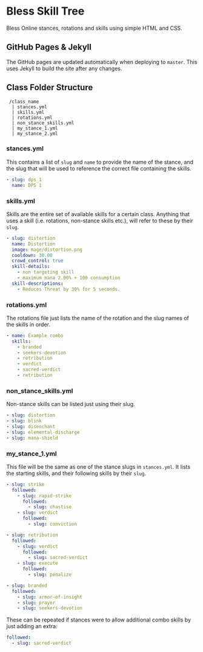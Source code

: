 # Bless Skill Tree

Bless Online stances, rotations and skills using simple HTML and CSS.

## GitHub Pages & Jekyll

The GitHub pages are updated automatically when deploying to `master`. This uses Jekyll to build the site after any changes.

## Class Folder Structure

```
 /class_name
  | stances.yml
  | skills.yml
  | rotations.yml
  | non_stance_skills.yml
  | my_stance_1.yml
  | my_stance_2.yml
```

### stances.yml

This contains a list of `slug` and `name` to provide the name of the stance, and the slug that will be used to reference the correct file containing the skills.

```yaml
- slug: dps_1
  name: DPS 1
```

### skills.yml

Skills are the entire set of available skills for a certain class. Anything that uses a skill (i.e. rotations, non-stance skills etc.), will refer to these by their `slug`.

```yaml
- slug: distortion
  name: Distortion
  image: mage/distortion.png
  cooldown: 30.00
  crowd_control: true
  skill-details:
    - non targeting skill
    - maximum mana 2.00% + 100 consumption
  skill-descriptions:
    - Reduces Threat by 30% for 5 seconds.
```

### rotations.yml

The rotations file just lists the name of the rotation and the slug names of the skills in order.

```yaml
- name: Example combo
  skills:
    - branded
    - seekers-devotion
    - retribution
    - verdict
    - sacred-verdict
    - retribution
```

### non_stance_skills.yml

Non-stance skills can be listed just using their slug.

```yaml
- slug: distortion
- slug: blink
- slug: disenchant
- slug: elemental-discharge
- slug: mana-shield
```

### my_stance_1.yml

This file will be the same as one of the stance slugs in `stances.yml`. It lists the starting skills, and their following skills by their `slug`.

```yaml
- slug: strike
  followed:
    - slug: rapid-strike
      followed:
        - slug: chastise
    - slug: verdict
      followed:
        - slug: conviction

- slug: retribution
  followed:
    - slug: verdict
      followed:
        - slug: sacred-verdict
    - slug: execute
      followed:
        - slug: penalize

- slug: branded
  followed:
    - slug: armor-of-insight
    - slug: prayer
    - slug: seekers-devotion
```

These can be repeated if stances were to allow additional combo skills by just adding an extra:

```yaml
followed:
  - slug: sacred-verdict
```
